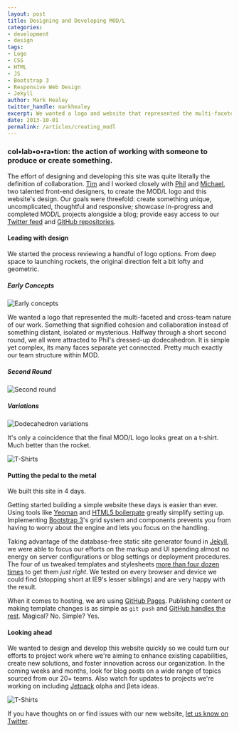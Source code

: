 ```yaml
---
layout: post
title: Designing and Developing MOD/L
categories: 
- development
- design
tags: 
- Logo
- CSS
- HTML 
- JS 
- Bootstrap 3 
- Responsive Web Design
- Jekyll
author: Mark Healey
twitter_handle: markhealey
excerpt: We wanted a logo and website that represented the multi-faceted and cross-team nature of our work.
date: 2013-10-01
permalink: /articles/creating_modl
---
```


### col&bull;lab&bull;o&bull;ra&bull;tion: the action of working with someone to produce or create something.

The effort of designing and developing this site was quite literally the definition of collaboration. [Tim](https://twitter.com/tim_burcham) and I worked closely with [Phil](https://twitter.com/raucreativity) and [Michael](https://twitter.com/beardfury), two talented front-end designers, to create the MOD/L logo and this website's design. Our goals were threefold: create something unique, uncomplicated, thoughtful and responsive; showcase in-progress and completed MOD/L projects alongside a blog; provide easy access to our [Twitter feed](https://twitter.com/mod_labs) and [GitHub repositories](https://github.com/markitondemand). 

#### Leading with design

We started the process reviewing a handful of logo options. From deep space to launching rockets, the original direction felt a bit lofty and geometric. 

##### Early Concepts

<img src="{{site.baseurl}}images/articles/building_modl/early_concepts.png" class="img-responsive" alt="Early concepts" />

We wanted a logo that represented the multi-faceted and cross-team nature of our work. Something that signified cohesion and collaboration instead of something distant, isolated or mysterious. Halfway through a short second round, we all were attracted to Phil's dressed-up dodecahedron. It is simple yet complex, its many faces separate yet connected. Pretty much exactly our team structure within MOD.

##### Second Round

<img src="{{site.baseurl}}images/articles/building_modl/second_round.png" class="img-responsive" alt="Second round" />

##### Variations

<img src="{{site.baseurl}}images/articles/building_modl/variations.png" class="img-responsive" alt="Dodecahedron variations" />

It's only a coincidence that the final MOD/L logo looks great on a t-shirt. Much better than the rocket.

<img src="{{site.baseurl}}images/articles/building_modl/tshirts.png" class="img-responsive" alt="T-Shirts" />

#### Putting the pedal to the metal

We built this site in 4 days.

Getting started building a simple website these days is easier than ever. Using tools like [Yeoman](http://yeoman.io/) and [HTML5 boilerpate](http://html5boilerplate.com/) greatly simplify setting up. Implementing [Bootstrap 3](http://getbootstrap.com)'s grid system and components prevents you from having to worry about the engine and lets you focus on the handling.

Taking advantage of the database-free static site generator found in [Jekyll](http://jekyllrb.com/), we were able to focus our efforts on the markup and UI spending almost no energy on server configurations or blog settings or deployment procedures. The four of us tweaked templates and stylesheets [more than four dozen times](https://github.com/modl/modl.github.io/commits/master) to get them _just right_. We tested on every browser and device we could find (stopping short at IE9's lesser siblings) and are very happy with the result.

When it comes to hosting, we are using [GitHub Pages](http://pages.github.com/). Publishing content or making template changes is as simple as `git push` and [GitHub handles the rest](http://jekyllrb.com/docs/github-pages/). Magical? No. Simple? Yes.

#### Looking ahead

We wanted to design and develop this website quickly so we could turn our efforts to project work where we're aiming to enhance existing capabilities, create new solutions, and foster innovation across our organization. In the coming weeks and months, look for blog posts on a wide range of topics sourced from our 20+ teams. Also watch for updates to projects we're working on including [Jetpack](/#jetpack) <span class="char-code">&alpha;</span>lpha and <span class="char-code">&beta;</span>eta ideas.

<img src="{{site.baseurl}}images/articles/building_modl/ipad.png" class="img-responsive" alt="T-Shirts" />

If you have thoughts on or find issues with our new website, [let us know on Twitter](https://twitter.com/mod_labs).
